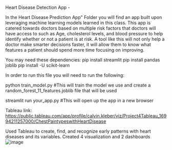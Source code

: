 Heart Disease Detection App -

In the Heart Disease Prediction App" Folder you will find an app built upon leveraging machine learning models learned in this class. This app is catered towards doctors based on multiple risk factors that doctors will have access to such as Age, cholesterol levels, and blood pressure to help identify whether or not a patient is at risk. A tool like this will not only help a doctor make smarter decisions faster, it will allow them to know what features a patient should spend more time focusing on improving.

You may need these dependencies:
pip install streamlit
pip install pandas joblib
pip install -U scikit-learn

In order to run this file you will need to run the following:

python train_model.py     #This will train the model we use and create a random_forest_11_features.joblib file that will be used

streamlit run your_app.py      #This will open up the app in a new browser

Tableau link: 
https://public.tableau.com/app/profile/calvin.kleber/viz/Project4Tableau_16994211257000/ChestPaintypeswithHeartDisease

Used Tableau to create, find, and recognize early patterns with heart diseases and its variables. 
Created 4 visualization and 2 dashboards
![image](https://github.com/PratikDeshmane07/project4/assets/133713625/8f380e7a-1c15-48e5-8fda-33e6db5d43a2)


